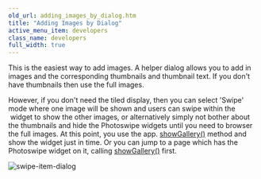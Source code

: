 ```yaml
---
old_url: adding_images_by_dialog.htm
title: "Adding Images by Dialog"
active_menu_item: developers
class_name: developers
full_width: true
---
```



This is the easiest way to add images. A helper dialog allows you to add in images and the corresponding thumbnails and thumbnail text. If you don't have thumbnails then use the full images.

However, if you don't need the tiled display, then you can select 'Swipe' mode where one image will be shown and users can swipe within the  widget to show the other images, or alternatively simply not bother about the thumbnails and hide the Photoswipe widgets until you need to browser the full images. At this point, you use the app. [showGallery()](/developers/documentation/scripting-apis/client-api/widget-object-functions/photoswipe/showgallery) method and show the widget just in time. Or you can jump to a page which has the Photoswipe widget on it, calling [showGallery()](/developers/documentation/scripting-apis/client-api/widget-object-functions/photoswipe/showgallery) first.

![swipe-item-dialog](/img/docs/swipe-item-dialog.zoom71.png)
